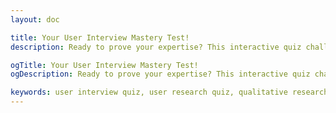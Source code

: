 ```yaml
---
layout: doc

title: Your User Interview Mastery Test!
description: Ready to prove your expertise? This interactive quiz challenges your understanding of key concepts from "The Art of the Ask" course. Get instant feedback, track your score, and solidify your mastery!

ogTitle: Your User Interview Mastery Test!
ogDescription: Ready to prove your expertise? This interactive quiz challenges your understanding of key concepts from "The Art of the Ask" course. Get instant feedback, track your score, and solidify your mastery!

keywords: user interview quiz, user research quiz, qualitative research test, product management quiz, UX quiz
---
```

<script setup>
import TheArtOfTheAskQuiz from '../../components/course-elements/quiz/TheArtOfTheAskQuiz.vue'
</script>

<TheArtOfTheAskQuiz />

